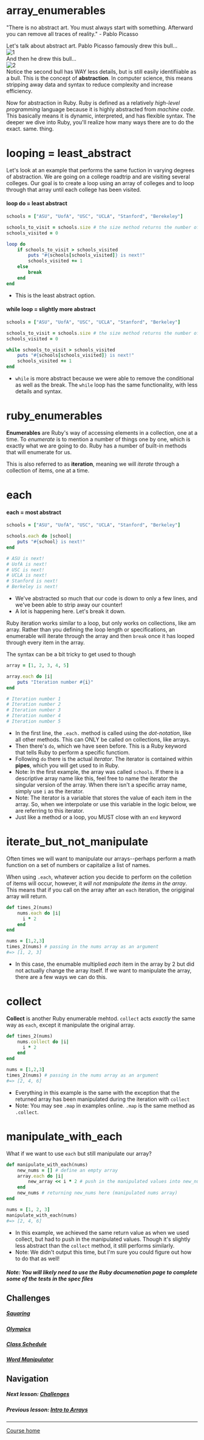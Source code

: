 # array_enumerables
"There is no abstract art. You must always start with something. Afterward you can remove all traces of reality."  - Pablo Picasso  

Let's talk about abstract art. Pablo Picasso famously drew this bull...  
![1](http://i.imgur.com/hw8DBcY.jpg?1)  
And then he drew this bull...  
![2](http://i.imgur.com/S1SdvQC.jpg?1)   
Notice the second bull has WAY less details, but is still easily identifiiable as a bull. This is the concept of **abstraction**. In computer science, this means stripping away data and syntax to reduce complexity and increase efficiency. 

Now for abstraction in Ruby. Ruby is defined as a relatively *high-level programming* language because it is highly abstracted from *machine code*. This basically means it is dynamic, interpreted, and has flexible syntax. The deeper we dive into Ruby, you'll realize how many ways there are to do the exact. same. thing.  

# looping = least_abstract
Let's look at an example that performs the same fuction in varying degrees of abstraction. We are going on a college roadtrip and are visiting several colleges. Our goal is to create a loop using an array of colleges and to loop through that array until each college has been visited.  

#### loop do = least abstract
```ruby
schools = ["ASU", "UofA", "USC", "UCLA", "Stanford", "Berekeley"]

schools_to_visit = schools.size # the size method returns the number of items in the array
schools_visited = 0

loop do
    if schools_to_visit > schools_visited
        puts "#{schools[schools_visited]} is next!"
        schools_visited += 1
    else
        break
    end
end
```
- This is the least abstract option. 

#### while loop = slightly more abstract
```ruby
schools = ["ASU", "UofA", "USC", "UCLA", "Stanford", "Berkeley"]

schools_to_visit = schools.size # the size method returns the number of items in the array
schools_visited = 0

while schools_to_visit > schools_visited
    puts "#{schools[schools_visited]} is next!"
    schools_visited += 1
end
```
- `while` is more abstract because we were able to remove the conditional as well as the break. The `while` loop has the same functionality, with less details and syntax.

# ruby_enumerables
**Enumerables** are Ruby's way of accessing elements in a collection, one at a time. To *enumerate* is to mention a number of things one by one, which is exactly what we are going to do. Ruby has a number of built-in methods that will enumerate for us.  

This is also referred to as **iteration**, meaning we will *iterate* through a collection of items, one at a time.

# each
#### each = most abstract  
```ruby
schools = ["ASU", "UofA", "USC", "UCLA", "Stanford", "Berkeley"]

schools.each do |school|
    puts "#{school} is next!"
end

# ASU is next!
# UofA is next!
# USC is next!
# UCLA is next!
# Stanford is next!
# Berkeley is next!
```
- We've abstracted so much that our code is down to only a few lines, and we've been able to strip away our counter!
- A lot is happening here. Let's break it down.

Ruby iteration works similar to a loop, but only works on collections, like am array. Rather than you defining the loop length or specifications, an enumerable will iterate through the array and then `break` once it has looped through every item in the array.  

The syntax can be a bit tricky to get used to though
```ruby
array = [1, 2, 3, 4, 5]

array.each do |i|
    puts "Iteration number #{i}"
end

# Iteration number 1
# Iteration number 2
# Iteration number 3
# Iteration number 4
# Iteration number 5
```
- In the first line, the `.each.` method is called using the *dot-notation*, like all other methods. This can ONLY be called on collections, like arrays.
- Then there's `do`, which we have seen before. This is a Ruby keyword that tells Ruby to perform a specific functiom. 
- Following `do` there is the actual *iterator*. The iterator is contained within **pipes**, which you will get used to in Ruby. 
- Note: In the first example, the array was called `schools`. If there is a descriptive array name like this, feel free to name the iterator the singular version of the array. When there isn't a specific array name, simply use `i` as the iterator. 
- Note: The iterator is a variable that stores the value of each item in the array. So, when we interpolate or use this variable in the logic below, we are referring to this iterator.
- Just like a method or a loop, you MUST close with an `end` keyword

# iterate_but_not_manipulate
Often times we will want to manipulate our arrays--perhaps perform a math function on a set of numbers or capitalize a list of names.  

When using `.each`, whatever action you decide to perform on the colletion of items will occur, however, it *will not manipulate the items in the array*. This means that if you call on the array after an `each` iteration, the origiginal array will return. 
```ruby
def times_2(nums)
    nums.each do |i|
      i * 2
    end
end

nums = [1,2,3]
times_2(nums) # passing in the nums array as an argument
#=> [1, 2, 3]
```
- In this case, the enumable multiplied *each* item in the array by 2 but did not actually change the array itself. If we want to manipulate the array, there are a few ways we can do this.

# collect
**Collect** is another Ruby enumerable mehtod. `collect` acts *exactly* the same way as `each`, except it manipulate the original array.
```ruby
def times_2(nums)
    nums.collect do |i|
      i * 2
    end
end

nums = [1,2,3]
times_2(nums) # passing in the nums array as an argument
#=> [2, 4, 6]
```
- Everything in this example is the same with the exception that the returned array has been manipulated during the iteration with `collect`  
- Note: You may see `.map` in examples online. `.map` is the same method as `.collect`. 

# manipulate_with_each
What if we want to use `each` but still manipulate our array? 
```ruby
def manipulate_with_each(nums)
    new_nums = [] # define an empty array
    array.each do |i|
        new_array << i * 2 # push in the manipulated values into new_nums array
    end
    new_nums # returning new_nums here (manipulated nums array)
end

nums = [1, 2, 3]
manipulate_with_each(nums)
#=> [2, 4, 6]
```
- In this example, we achieved the same return value as when we used collect, but had to push in the manipulated values. Though it's slightly less abstract than the `collect` method, it still performs similarly. 
- Note: We didn't output this time, but I'm sure you could figure out how to do that as well!


##### Note: You will likely need to use the Ruby documenation page to complete some of the tests in the spec files 

## Challenges
##### [Squaring](https://github.com/Coderdotnew/intro_web_apps_bs/tree/master/05_class/02_array_enumerables/code/01_squaring_for_days)
##### [Olympics](https://github.com/Coderdotnew/intro_web_apps_bs/tree/master/05_class/02_array_enumerables/code/02_olympics)
##### [Class Schedule](https://github.com/Coderdotnew/intro_web_apps_bs/tree/master/05_class/02_array_enumerables/code/03_class_schedule)
##### [Word Manipulator](https://github.com/Coderdotnew/intro_web_apps_bs/tree/master/05_class/02_array_enumerables/code/04_word_manipulator)  

## Navigation  
##### Next lesson: [Challenges](https://github.com/Coderdotnew/intro_web_apps_bs/tree/master/05_class/03_challenges)    
##### Previous lesson: [Intro to Arrays](https://github.com/Coderdotnew/intro_web_apps_bs/tree/master/05_class/01_intro_to_arrays)    
---  
[Course home](https://github.com/Coderdotnew/intro_web_apps_bs)   
